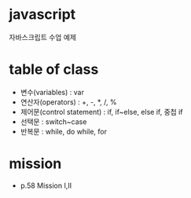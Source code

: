 # javascript

자바스크립트 수업 예제


# table of class
- 변수(variables) : var
- 연산자(operators) : +, -, *, /, %
- 제어문(control statement) : if, if~else, else if, 중첩 if
- 선택문 : switch~case
- 반복문 : while, do while, for

# mission
- p.58 Mission I,II 